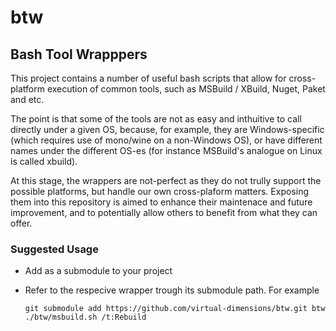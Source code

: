 # btw
Bash Tool Wrapppers
------

This project contains a number of useful bash scripts that allow for cross-platform execution of common tools, such as MSBuild / XBuild, Nuget, Paket and etc.

The point is that some of the tools are not as easy and inthuitive to call directly under a given OS, because, for example, they are Windows-specific (which requires use of mono/wine on a non-Windows OS), or have different names under the different OS-es (for instance MSBuild's analogue on Linux is called xbuild).

At this stage, the wrappers are not-perfect as they do not trully support the possible platforms, but handle our own cross-plaform matters. Exposing them into this repository is aimed to enhance their maintenace and future improvement, and to potentially allow others to benefit from what they can offer.

### Suggested Usage

- Add as a submodule to your project
- Refer to the respecive wrapper trough its submodule path. For example
      
      git submodule add https://github.com/virtual-dimensions/btw.git btw
      ./btw/msbuild.sh /t:Rebuild

